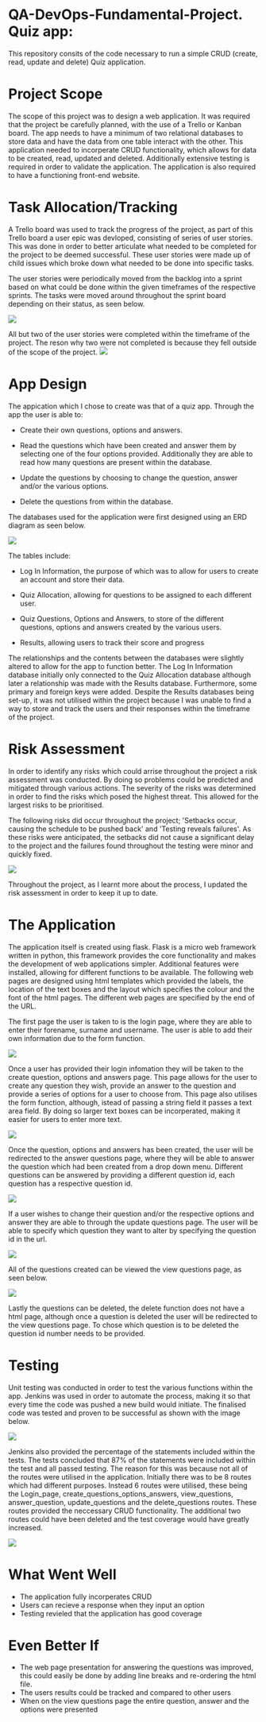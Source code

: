 # QA-DevOps-Fundamental-Project. Quiz app:
This repository consits of the code necessary to run a simple CRUD (create, read, update and delete) Quiz application.

# Project Scope
The scope of this project was to design a web application. It was required that the project be carefully planned, with the use of a Trello or Kanban board. The app needs to have a minimum of two relational databases to store data and have the data from one table interact with the other. This application needed to incorperate CRUD functionality, which allows for data to be created, read, updated and deleted. Additionally extensive testing is required in order to validate the application. The application is also required to have a functioning front-end website.

# Task Allocation/Tracking
A Trello board was used to track the progress of the project, as part of this Trello board a user epic was devloped, consisting of series of user stories. This was done in order to better articulate what needed to be completed for the project to be deemed successful. These user stories were made up of child issues which broke down what needed to be done into specific tasks.

The user stories were periodically moved from the backlog into a sprint based on what could be done within the given timeframes of the respective sprints. The tasks were moved around throughout the sprint board depending on their status, as seen below.

![](TrelloBoardScreenShot.png)

All but two of the user stories were completed within the timeframe of the project. The reson why two were not completed is because they fell outside of the scope of the project.
![](CompletedChildIssues.png)

# App Design
The appication which I chose to create was that of a quiz app. Through the app the user is able to:

* Create their own questions, options and answers.

* Read the questions which have been created and answer them by selecting one of the four options provided. Additionally they are able to read how many questions are present within the database.

* Update the questions by choosing to change the question, answer and/or the various options.

* Delete the questions from within the database.


The databases used for the application were first designed using an ERD diagram as seen below.

![](ERD1screenshot.png)

The tables include:

* Log In Information, the purpose of which was to allow for users to create an account and store their data.

* Quiz Allocation, allowing for questions to be assigned to each different user.

* Quiz Questions, Options and Answers, to store of the different questions, options and answers created by the various users.

* Results, allowing users to track their score and progress

The relationships and the contents between the databases were slightly altered to allow for the app to function better. The Log In Information database initially only connected to the Quiz Allocation database although later a relationship was made with the Results database. Furthermore, some primary and foreign keys were added. Despite the Results databases being set-up, it was not utilised within the project because I was unable to find a way to store and track the users and their responses within the timeframe of the project. 

# Risk Assessment
In order to identify any risks which could arrise throughout the project a risk assessment was conducted. By doing so problems could be predicted and mitigated through various actions. 
The severity of the risks was determined in order to find the risks which posed the highest threat. This allowed for the largest risks to be prioritised.

The following risks did occur throughout the project; 'Setbacks occur, causing the schedule to be pushed back' and 'Testing reveals failures'. As these risks were anticipated, the setbacks did not cause a significant delay to the project and the failures found throughout the testing were minor and quickly fixed.

![](RiskAsessment.png)

Throughout the project, as I learnt more about the process, I updated the risk assessment in order to keep it up to date.

# The Application
The application itself is created using flask. Flask is a micro web framework written in python, this framework provides the core functionality and makes the development of web applications simpler. Additional features were installed, allowing for different functions to be available.
The following web pages are designed using html templates which provided the labels, the location of the text boxes and the layout which specifies the colour and the font of the html pages. The different web pages are specified by the end of the URL.

The first page the user is taken to is the login page, where they are able to enter their forename, surname and username. The user is able to add their own information due to the form function.

![](Login.png)

Once a user has provided their login infomation they will be taken to the create question, options and answers page. This page allows for the user to create any question they wish, provide an answer to the question and provide a series of options for a user to choose from. This page also utilises the form function, although, istead of passing a string field it passes a text area field. By doing so larger text boxes can be incorperated, making it easier for users to enter more text.

![](CreatingQ.png)

Once the question, options and answers has been created, the user will be redirected to the answer questions page, where they will be able to answer the question which had been created from a drop down menu. Different questions can be answered by providing a different question id, each question has a respective question id.

![](AnsweringQ.png)

If a user wishes to change their question and/or the respective options and answer they are able to through the update questions page. The user will be able to specify which question they want to alter by specifying the question id in the url.

![](updatequestions.png)

All of the questions created can be viewed the view questions page, as seen below.

![](ViewingQ.png)

Lastly the questions can be deleted, the delete function does not have a html page, although once a question is deleted the user will be redirected to the view questions page. To chose which question is to be deleted the question id number needs to be provided.


# Testing
Unit testing was conducted in order to test the various functions within the app.
Jenkins was used in order to automate the process, making it so that every time the code was pushed a new build would initiate. The finalised code was tested and proven to be successful as shown with the image below.

![](JenkinsSuccessful.png)

Jenkins also provided the percentage of the statements included within the tests. The tests concluded that 87% of the statements were included within the test and all passed testing. The reason for this was because not all of the routes were utilised in the application. Initially there was to be 8 routes which had different purposes. Instead 6 routes were utilised, these being the Login_page, create_questions_options_answers, view_questions, answer_question, update_questions and the delete_questions routes. These routes provided the neccessary CRUD functionality. The additional two routes could have been deleted and the test coverage would have greatly increased.

![](JenkinsPercent.png)
# What Went Well
* The application fully incorperates CRUD
* Users can recieve a response when they input an option
* Testing revieled that the application has good coverage

# Even Better If
* The web page presentation for answering the questions was improved, this could easily be done by adding line breaks and re-ordering the html file.
* The users results could be tracked and compared to other users
* When on the view questions page the entire question, answer and the options were presented
